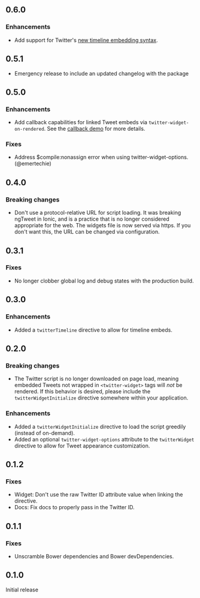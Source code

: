 ## 0.6.0

### Enhancements
* Add support for Twitter's [new timeline embedding syntax](https://blog.twitter.com/2016/embedding-twitter-timelines-just-got-a-lot-easier).

## 0.5.1
* Emergency release to include an updated changelog with the package

## 0.5.0

### Enhancements
* Add callback capabilities for linked Tweet embeds via `twitter-widget-on-rendered`. See the [callback demo](./demo/partials/callbacks.html) for more details.

### Fixes
* Address $compile:nonassign error when using twitter-widget-options. (@emertechie)

## 0.4.0

### Breaking changes
* Don't use a protocol-relative URL for script loading. It was breaking ngTweet in Ionic, and is a practice that is no longer considered appropriate for the web. The widgets file is now served via https. If you don't want this, the URL can be changed via configuration.

## 0.3.1

### Fixes
* No longer clobber global log and debug states with the production build.

## 0.3.0

### Enhancements
* Added a `twitterTimeline` directive to allow for timeline embeds.

## 0.2.0

### Breaking changes
* The Twitter script is no longer downloaded on page load, meaning embedded Tweets not wrapped in `<twitter-widget>` tags will *not* be rendered.  If this behavior is desired, please include the `twitterWidgetInitialize` directive somewhere within your application.

### Enhancements
* Added a `twitterWidgetInitialize` directive to load the script greedily (instead of on-demand).
* Added an optional `twitter-widget-options` attribute to the `twitterWidget` directive to allow for Tweet appearance customization.

## 0.1.2

### Fixes
* Widget: Don't use the raw Twitter ID attribute value when linking the directive.
* Docs: Fix docs to properly pass in the Twitter ID.

## 0.1.1

### Fixes
* Unscramble Bower dependencies and Bower devDependencies.

## 0.1.0
Initial release
